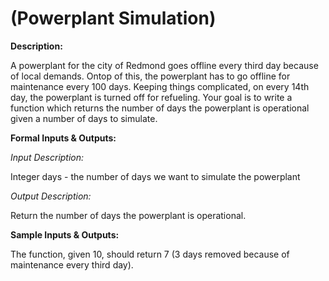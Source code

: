 # (Powerplant Simulation)
<div class="md"><p><strong>Description:</strong></p>
<p>A powerplant for the city of Redmond goes offline every third day because of local demands. Ontop of this, the powerplant has to go offline for maintenance every 100 days. Keeping things complicated, on every 14th day, the powerplant is turned off for refueling. Your goal is to write a function which returns the number of days the powerplant is operational given a number of days to simulate.</p>
<p><strong>Formal Inputs &amp; Outputs:</strong></p>
<p><em>Input Description:</em></p>
<p>Integer days - the number of days we want to simulate the powerplant</p>
<p><em>Output Description:</em></p>
<p>Return the number of days the powerplant is operational.</p>
<p><strong>Sample Inputs &amp; Outputs:</strong></p>
<p>The function, given 10, should return 7 (3 days removed because of maintenance every third day).</p>
</div>
